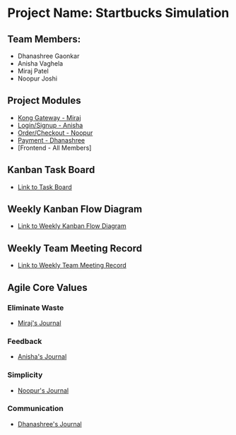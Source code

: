 # Project Name: Startbucks Simulation
## Team Members:
* Dhanashree Gaonkar
* Anisha Vaghela
* Miraj Patel
* Noopur Joshi


## Project Modules
* [Kong Gateway - Miraj](https://github.com/nguyensjsu/team281-cloudflare/blob/master/mirajp1/ProjectResearchKong.md)
* [Login/Signup - Anisha](https://github.com/nguyensjsu/team281-cloudflare/blob/master/vaghelaanisha/LoginSignup.md)
* [Order/Checkout - Noopur](https://github.com/nguyensjsu/team281-cloudflare/blob/master/noopurjoshi/OrderCheckout.md)
* [Payment - Dhanashree](https://github.com/nguyensjsu/team281-cloudflare/blob/master/Dhanashree_Gaonkar/Payment_Feature_Research.md)
* [Frontend - All Members]

## Kanban Task Board
* [Link to Task Board](https://github.com/nguyensjsu/team281-cloudflare/projects/1)

## Weekly Kanban Flow Diagram
* [Link to Weekly Kanban Flow Diagram](https://docs.google.com/spreadsheets/d/1uX5tYpCW3vvjT4HWiUYNjJKkHenDGGYrQ4wCNVFrfkU/edit?usp=sharing)

## Weekly Team Meeting Record
* [Link to Weekly Team Meeting Record](https://github.com/nguyensjsu/team281-cloudflare/blob/master/WeeklyTeamMeeting.md)

## Agile Core Values

### Eliminate Waste
* [Miraj's Journal](https://github.com/nguyensjsu/team281-cloudflare/blob/master/mirajp1/MIRAJP1_ELIMINATE_WASTE.md)

### Feedback
* [Anisha's Journal](https://github.com/nguyensjsu/team281-cloudflare/blob/master/vaghelaanisha/VAGHELAANISHA_FEEDBACK.md)

### Simplicity
* [Noopur's Journal](https://github.com/nguyensjsu/team281-cloudflare/blob/master/noopurjoshi/NOOPURJOSHI_SIMPLICITY.md)

### Communication
* [Dhanashree's Journal](https://github.com/nguyensjsu/team281-cloudflare/blob/master/Dhanashree_Gaonkar/Communication_Dhanashree_Gaonkar.md)
